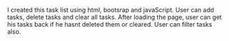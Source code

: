 I created this task list using html, bootsrap and javaScript. User can add tasks, delete tasks and clear all tasks. After loading the page, user can get his tasks back if he hasnt deleted them or cleared. User can filter tasks also.
